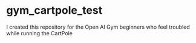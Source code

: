# gym_cartpole_test
I created this repository for the Open AI Gym beginners who feel troubled while running the CartPole 
